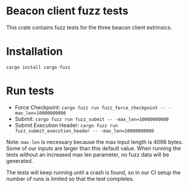 # Beacon client fuzz tests

This crate contains fuzz tests for the three beacon client extrinsics.

# Installation

```
cargo install cargo-fuzz
```

# Run tests

- Force Checkpoint: `cargo fuzz run fuzz_force_checkpoint -- -max_len=10000000000`
- Submit: `cargo fuzz run fuzz_submit -- -max_len=10000000000`
- Submit Execution Header: `cargo fuzz run fuzz_submit_execution_header -- -max_len=10000000000`

Note: `max-len` is necessary because the max input length is 4096 bytes. Some of our inputs are larger than this
default value. When running the tests without an increased max len parameter, no fuzz data will be generated.

The tests will keep running until a crash is found, so in our CI setup the number of runs is limited so that the
test completes.
